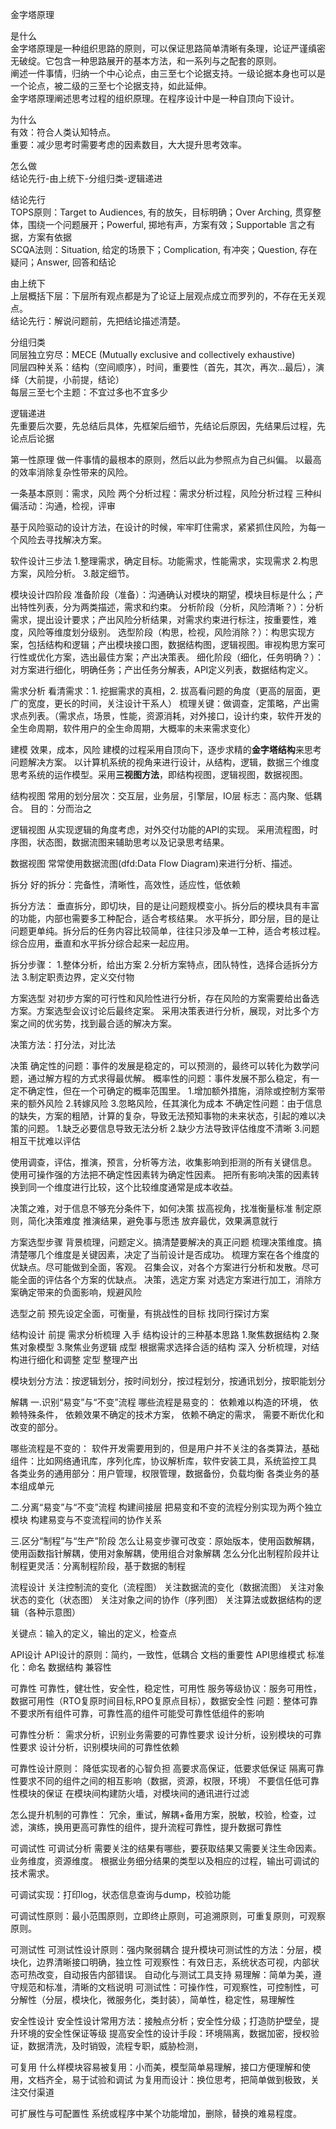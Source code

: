 金字塔原理

是什么  
金字塔原理是一种组织思路的原则，可以保证思路简单清晰有条理，论证严谨缜密无破绽。它包含一种思路展开的基本方法，和一系列与之配套的原则。  
阐述一件事情，归纳一个中心论点，由三至七个论据支持。一级论据本身也可以是一个论点，被二级的三至七个论据支持，如此延伸。  
金字塔原理阐述思考过程的组织原理。在程序设计中是一种自顶向下设计。

为什么  
有效：符合人类认知特点。  
重要：减少思考时需要考虑的因素数目，大大提升思考效率。  

怎么做  
结论先行-由上统下-分组归类-逻辑递进  

结论先行  
TOPS原则：Target to Audiences, 有的放矢，目标明确；Over Arching, 贯穿整体，围绕一个问题展开；Powerful, 掷地有声，方案有效；Supportable 言之有据，方案有依据  
SCQA法则：Situation, 给定的场景下；Complication, 有冲突；Question, 存在疑问；Answer, 回答和结论  

由上统下  
上层概括下层：下层所有观点都是为了论证上层观点成立而罗列的，不存在无关观点。  
结论先行：解说问题前，先把结论描述清楚。  

分组归类  
同层独立穷尽：MECE (Mutually exclusive and collectively exhaustive)  
同层四种关系：结构（空间顺序），时间，重要性（首先，其次，再次...最后），演绎（大前提，小前提，结论）  
每层三至七个主题：不宜过多也不宜多少  

逻辑递进  
先重要后次要，先总结后具体，先框架后细节，先结论后原因，先结果后过程，先论点后论据



第一性原理
做一件事情的最根本的原则，然后以此为参照点为自己纠偏。
以最高的效率消除复杂性带来的风险。

一条基本原则：需求，风险
两个分析过程：需求分析过程，风险分析过程
三种纠偏活动：沟通，检视，评审

基于风险驱动的设计方法，在设计的时候，牢牢盯住需求，紧紧抓住风险，为每一个风险去寻找解决方案。


软件设计三步法
1.整理需求，确定目标。功能需求，性能需求，实现需求
2.构思方案，风险分析。
3.敲定细节。



模块设计四阶段
准备阶段（准备）：沟通确认对模块的期望，模块目标是什么；产出特性列表，分为两类描述，需求和约束。
分析阶段（分析，风险清晰？）：分析需求，提出设计要求；产出风险分析结果，对需求约束进行标注，按重要性，难度，风险等维度划分级别。
选型阶段（构思，检视，风险消除？）：构思实现方案，包括结构和逻辑；产出模块接口图，数据结构图，逻辑视图。审视构思方案可行性或优化方案，选出最佳方案；产出决策表。
细化阶段（细化，任务明确？）：对方案进行细化，明确任务；产出任务分解表，API定义列表，数据结构定义。



需求分析
看清需求：1. 挖掘需求的真相，2. 拔高看问题的角度（更高的层面，更广的宽度，更长的时间，关注设计干系人）
梳理关键：做调查，定策略，产出需求点列表。（需求点，场景，性能，资源消耗，对外接口，设计约束，软件开发的全生命周期，软件用户的全生命周期，大概率的未来需求变化）  



建模
效果，成本，风险
建模的过程采用自顶向下，逐步求精的**金字塔结构**来思考问题解决方案。
以计算机系统的视角来进行设计，从结构，逻辑，数据三个维度思考系统的运作模型。采用**三视图方法**，即结构视图，逻辑视图，数据视图。

结构视图
常用的划分层次：交互层，业务层，引擎层，IO层
标志：高内聚、低耦合。
目的：分而治之

逻辑视图
从实现逻辑的角度考虑，对外交付功能的API的实现。
采用流程图，时序图，状态图，数据流图来辅助思考以及记录思考结果。

数据视图
常常使用数据流图(dfd:Data Flow Diagram)来进行分析、描述。



拆分
好的拆分：完备性，清晰性，高效性，适应性，低依赖

拆分方法：
垂直拆分，即切块，目的是让问题规模变小。拆分后的模块具有丰富的功能，内部也需要多工种配合，适合考核结果。
水平拆分，即分层，目的是让问题更单纯。拆分后的任务内容比较简单，往往只涉及单一工种，适合考核过程。
综合应用，垂直和水平拆分综合起来一起应用。

拆分步骤：
1.整体分析，给出方案
2.分析方案特点，团队特性，选择合适拆分方法
3.制定职责边界，定义交付物



方案选型
对初步方案的可行性和风险性进行分析，存在风险的方案需要给出备选方案。方案选型会议讨论后最终定案。
采用决策表进行分析，展现，对比多个方案之间的优劣势，找到最合适的解决方案。

决策方法：打分法，对比法



决策
确定性的问题：事件的发展是稳定的，可以预测的，最终可以转化为数学问题，通过解方程的方式求得最优解。
概率性的问题：事件发展不那么稳定，有一定不确定性，但在一个可确定的概率范围里。
1.增加额外措施，消除或控制方案带来的额外风险
2.转嫁风险
3.忽略风险，任其演化为成本
不确定性问题：由于信息的缺失，方案的粗陋，计算的复杂，导致无法预知事物的未来状态，引起的难以决策的问题。
1.缺乏必要信息导致无法分析
2.缺少方法导致评估维度不清晰
3.问题相互干扰难以评估

使用调查，评估，推演，预言，分析等方法，收集影响到拒测的所有关键信息。
使用可操作强的方法把不确定性因素转为确定性因素。
把所有影响决策的因素转换到同一个维度进行比较，这个比较维度通常是成本收益。

决策之难，对于信息不够充分条件下，如何决策
拔高视角，找准衡量标准
制定原则，简化决策难度
推演结果，避免事与愿违
放弃最优，效果满意就行

方案选型步骤
背景梳理，问题定义。搞清楚要解决的真正问题
梳理决策维度。搞清楚哪几个维度是关键因素，决定了当前设计是否成功。
梳理方案在各个维度的优缺点。尽可能做到全面，客观。
召集会议，对各个方案进行分析和发散。尽可能全面的评估各个方案的优缺点。
决策，选定方案
对选定方案进行加工，消除方案确定带来的负面影响，规避风险

选型之前
预先设定全面，可衡量，有挑战性的目标
找同行探讨方案



结构设计
前提 需求分析梳理
入手 结构设计的三种基本思路
1.聚焦数据结构
2.聚焦对象模型
3.聚焦业务逻辑
成型 根据需求选择合适的结构
深入 分析梳理，对结构进行细化和调整
定型 整理产出

模块划分方法：按逻辑划分，按时间划分，按过程划分，按通讯划分，按职能划分



解耦
一.识别“易变”与“不变”流程
哪些流程是易变的：
依赖难以构造的环境，
依赖特殊条件，
依赖效果不确定的技术方案，
依赖不确定的需求，
需要不断优化和改变的部分。

哪些流程是不变的：
软件开发需要用到的，但是用户并不关注的各类算法，基础组件：比如网络通讯库，序列化库，协议解析库，软件安装工具，系统监控工具
各类业务的通用部分：用户管理，权限管理，数据备份，负载均衡
各类业务的基本组成单元

二.分离“易变”与“不变”流程
构建间接层
把易变和不变的流程分别实现为两个独立模块
构建易变与不变流程间的协作关系

三.区分“制程”与“生产”阶段
怎么让易变步骤可改变：原始版本，使用函数解耦，使用函数指针解耦，使用对象解耦，使用组合对象解耦
怎么分化出制程阶段并让制程更灵活：分离制程阶段，基于数据的制程



流程设计
关注控制流的变化（流程图）
关注数据流的变化（数据流图）
关注对象状态的变化（状态图）
关注对象之间的协作（序列图）
关注算法或数据结构的逻辑（各种示意图）

关键点：输入的定义，输出的定义，检查点



API设计
API设计的原则：简约，一致性，低耦合
文档的重要性
API思维模式
标准化：命名
数据结构
兼容性



可靠性
可靠性，健壮性，安全性，稳定性，可用性
服务等级协议：服务可用性，数据可用性（RTO复原时间目标,RPO复原点目标），数据安全性
问题：整体可靠不要求所有组件可靠，可靠性高的组件可能受可靠性低组件的影响

可靠性分析：
需求分析，识别业务需要的可靠性要求
设计分析，设别模块的可靠性要求 
设计分析，识别模块间的可靠性依赖

可靠性设计原则：
降低实现者的心智负担
高要求高保证，低要求低保证
隔离可靠性要求不同的组件之间的相互影响（数据，资源，权限，环境）
不要信任低可靠性模块的保证
在模块间构建防火墙，对模块间的通讯进行过滤

怎么提升机制的可靠性：
冗余，重试，解耦+备用方案，脱敏，校验，检查，过滤，演练，换用更高可靠性的组件，提升流程可靠性，提升数据可靠性



可调试性
可调试分析
需要关注的结果有哪些，要获取结果又需要关注生命因素。业务维度，资源维度。
根据业务细分结果的类型以及相应的过程，输出可调试的技术需求。

可调试实现：打印log，状态信息查询与dump，校验功能

可调试性原则：最小范围原则，立即终止原则，可追溯原则，可重复原则，可观察原则。



可测试性
可测试性设计原则：强内聚弱耦合
提升模块可测试性的方法：分层，模块化，边界清晰接口明确，独立性
可观察性：有效日志，系统状态可视，内部状态可热改变，自动报告内部错误。
自动化与测试工具支持
易理解：简单为美，遵守规范和标准，清晰的文档说明
可测试性：可操作性，可观察性，可控制性，可分解性（分层，模块化，微服务化，类封装），简单性，稳定性，易理解性



安全性设计
安全性设计常用方法：接触点分析；安全性分级；打造防护壁垒，提升环境的安全性保证等级
提高安全性的设计手段：环境隔离，数据加密，授权验证，数据清洗，及时销毁，流程专职，威胁检测，



可复用
什么样模块容易被复用：小而美，模型简单易理解，接口方便理解和使用，文档齐全，易于试验和调试
为复用而设计：换位思考，把简单做到极致，关注交付渠道



可扩展性与可配置性
系统或程序中某个功能增加，删除，替换的难易程度。
